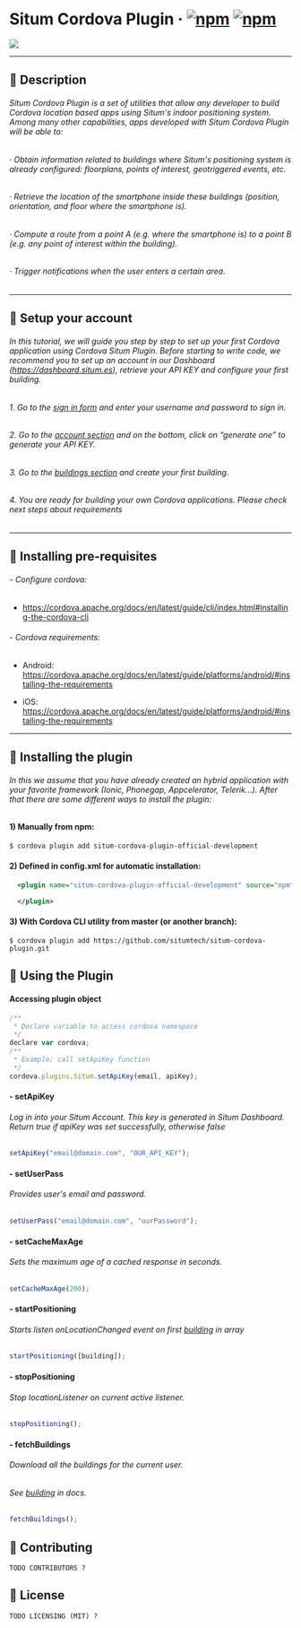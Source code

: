 # Situm Cordova Plugin &middot; [![npm](https://img.shields.io/npm/dm/situm-cordova-plugin-official-development.svg)]() [![npm](https://img.shields.io/npm/v/situm-cordova-plugin-official-development.svg)]()

[![](https://situm.es/assets/svg/logo-situm.svg)](https://www.situm.es)

---

## :large_blue_diamond: Description

###### Situm Cordova Plugin is a set of utilities that allow any developer to build Cordova location based apps using Situm's indoor positioning system. Among many other capabilities, apps developed with Situm Cordova Plugin will be able to:

###### · Obtain information related to buildings where Situm's positioning system is already configured: floorplans, points of interest, geotriggered events, etc.

###### · Retrieve the location of the smartphone inside these buildings (position, orientation, and floor where the smartphone is).

###### · Compute a route from a point A (e.g. where the smartphone is) to a point B (e.g. any point of interest within the building).

###### · Trigger notifications when the user enters a certain area.

---

## :large_blue_diamond: Setup your account

###### In this tutorial, we will guide you step by step to set up your first Cordova application using Cordova Situm Plugin. Before starting to write code, we recommend you to set up an account in our Dashboard (https://dashboard.situm.es), retrieve your API KEY and configure your first building.

###### 1. Go to the [sign in form](http://dashboard.situm.es/accounts/register) and enter your username and password to sign in.

###### 2. Go to the [account section](https://dashboard.situm.es/accounts/profile) and on the bottom, click on “generate one” to generate your API KEY.

###### 3. Go to the [buildings section](http://dashboard.situm.es/buildings) and create your first building.

###### 4. You are ready for building your own Cordova applications. Please check next steps about requirements

---

## :large_blue_diamond: Installing pre-requisites

###### - Configure cordova:

* https://cordova.apache.org/docs/en/latest/guide/cli/index.html#installing-the-cordova-cli

###### - Cordova requirements:

* Android: https://cordova.apache.org/docs/en/latest/guide/platforms/android/#installing-the-requirements

* iOS: https://cordova.apache.org/docs/en/latest/guide/platforms/android/#installing-the-requirements

---

## :large_blue_diamond: Installing the plugin

###### In this we assume that you have already created an hybrid application with your favorite framework (Ionic, Phonegap, Appcelerator, Telerik...). After that there are some different ways to install the plugin:

#### 1) Manually from npm:

```bash
$ cordova plugin add situm-cordova-plugin-official-development
```

#### 2) Defined in config.xml for automatic installation:

```xml
  <plugin name="situm-cordova-plugin-official-development" source="npm">

  </plugin>
```

#### 3) With Cordova CLI utility from master (or another branch):

```
$ cordova plugin add https://github.com/situmtech/situm-cordova-plugin.git
```

## :large_blue_diamond: Using the Plugin

#### Accessing plugin object

```javascript
/**
 * Declare variable to access cordova namespace
 */
declare var cordova;
/**
 * Example: call setApiKey function
 */
cordova.plugins.Situm.setApiKey(email, apiKey);
```

#### - setApiKey

###### Log in into your Situm Account. This key is generated in Situm Dashboard. Return true if apiKey was set successfully, otherwise false

```javascript
setApiKey("email@domain.com", "OUR_API_KEY");
```

#### - setUserPass

###### Provides user's email and password.

```javascript
setUserPass("email@domain.com", "ourPassword");
```

#### - setCacheMaxAge

###### Sets the maximum age of a cached response in seconds.

```javascript
setCacheMaxAge(200);
```

#### - startPositioning

###### Starts listen onLocationChanged event on first [building](http://htmlpreview.github.io/?https://github.com/cocodinTech/situm-cordova-plugin/blob/master/www/android/docs/symbols/Building.html) in array

```javascript
startPositioning([building]);
```

#### - stopPositioning

###### Stop locationListener on current active listener.

```javascript
stopPositioning();
```

#### - fetchBuildings

###### Download all the buildings for the current user.

###### See [building](http://htmlpreview.github.io/?https://github.com/cocodinTech/situm-cordova-plugin/blob/master/www/android/docs/symbols/Building.html) in docs.

```javascript
fetchBuildings();
```

## :large_blue_diamond: Contributing

```
TODO CONTRIBUTORS ?
```

## :large_blue_diamond: License

```
TODO LICENSING (MIT) ?
```
